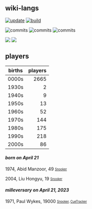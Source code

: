 ## wiki-langs
[![update](https://github.com/dreamerminsk/wiki-langs/actions/workflows/update-tables.yml/badge.svg)](https://github.com/dreamerminsk/wiki-langs/actions/workflows/update-tables.yml)
[![build](https://github.com/dreamerminsk/wiki-langs/actions/workflows/build.yml/badge.svg)](https://github.com/dreamerminsk/wiki-langs/actions/workflows/build.yml)

![commits](https://img.shields.io/github/commit-activity/y/dreamerminsk/wiki-langs)
![commits](https://img.shields.io/github/commit-activity/m/dreamerminsk/wiki-langs)
![commits](https://img.shields.io/github/commit-activity/w/dreamerminsk/wiki-langs)

![](https://img.shields.io/github/languages/code-size/dreamerminsk/wiki-langs)
![](https://img.shields.io/github/repo-size/dreamerminsk/wiki-langs)

## players
| births | players |
| :----: | ------: |
| 0000s | 2665 |
| 1930s | 2 |
| 1940s | 9 |
| 1950s | 13 |
| 1960s | 52 |
| 1970s | 144 |
| 1980s | 175 |
| 1990s | 218 |
| 2000s | 86 |

#### ***born on April 21***
1974, Abid Manzoor, 49 <sub><sup>[Snooker](http://www.snooker.org/res/index.asp?player=2391)</sup></sub>

2004, Liu Hongyu, 19 <sub><sup>[Snooker](http://www.snooker.org/res/index.asp?player=2611)</sup></sub>


#### ***milleversary on April 21, 2023***
1971, Paul Wykes, 19000 <sub><sup>[Snooker](http://www.snooker.org/res/index.asp?player=500), [CueTracker](http://cuetracker.net/Players/paul-wykes/)</sup></sub>



